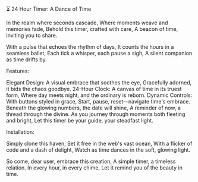 ⏳ 24 Hour Timer: A Dance of Time

In the realm where seconds cascade,
Where moments weave and memories fade,
Behold this timer, crafted with care,
A beacon of time, inviting you to share.

With a pulse that echoes the rhythm of days,
It counts the hours in a seamless ballet,
Each tick a whisper, each pause a sigh,
A silent companion as time drifts by.

Features:

Elegant Design: A visual embrace that soothes the eye,
Gracefully adorned, it bids the chaos goodbye.
24-Hour Clock: A canvas of time in its truest form,
Where day meets night, and the ordinary is reborn.
Dynamic Controls: With buttons styled in grace,
Start, pause, reset—navigate time's embrace.
Beneath the glowing numbers, the date will shine,
A reminder of now, a thread through the divine.
As you journey through moments both fleeting and bright,
Let this timer be your guide, your steadfast light.

Installation:

Simply clone this haven,
Set it free in the web's vast ocean,
With a flicker of code and a dash of delight,
Watch as time dances in the soft, glowing light.

So come, dear user, embrace this creation,
A simple timer, a timeless relation.
In every hour, in every chime,
Let it remind you of the beauty in time.


